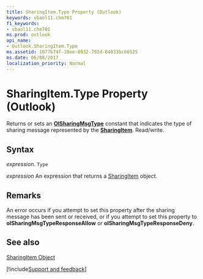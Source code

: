```yaml
---
title: SharingItem.Type Property (Outlook)
keywords: vbaol11.chm701
f1_keywords:
- vbaol11.chm701
ms.prod: outlook
api_name:
- Outlook.SharingItem.Type
ms.assetid: 1077b74f-38ee-8932-792d-64033bc66525
ms.date: 06/08/2017
localization_priority: Normal
---
```



# SharingItem.Type Property (Outlook)

Returns or sets an  **[OlSharingMsgType](Outlook.OlSharingMsgType.md)** constant that indicates the type of sharing message represented by the **[SharingItem](Outlook.SharingItem.md)**. Read/write.


## Syntax

_expression_. `Type`

 _expression_ An expression that returns a [SharingItem](./Outlook.SharingItem.md) object.


## Remarks

An error occurs if you attempt to set this property after the sharing message has been sent or received, or if you attempt to set this property to  **olSharingMsgTypeResponseAllow** or **olSharingMsgTypeResponseDeny**.


## See also


[SharingItem Object](Outlook.SharingItem.md)

[!include[Support and feedback](~/includes/feedback-boilerplate.md)]